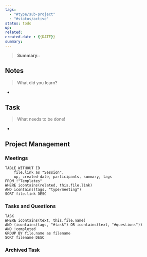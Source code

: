 ```yaml
---
tags:
  - "#type/sub-project"
  - "#status/active"
status: todo
up: 
related: 
created-date : {{DATE}}
summary:
---
```


> **Summary**:: 

## Notes
> What did you learn?
- 

## Task
> What needs to be done!
- 

## Project Management

### Meetings

```dataview
TABLE WITHOUT ID
	file.link as "Session",
	up, created-date, participants, summary, tags
FROM !"Templates"
WHERE icontains(related, this.file.link)
AND icontains(tags, "type/meeting")
SORT file.link DESC
```

### Tasks and Questions

```dataview
TASK
WHERE icontains(text, this.file.name)
AND (icontains(tags, "#task") OR icontains(text, "#questions"))
AND !completed
GROUP BY file.name as filename
SORT filename DESC
```

### Archived Task
